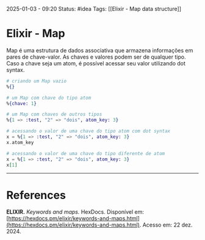 2025-01-03 - 09:20
Status: #idea
Tags: [[Elixir - Map data structure]]

# Elixir - Map

Map é uma estrutura de dados associativa que armazena informações em pares de chave-valor. As chaves e valores podem ser de qualquer tipo. Caso a chave seja um atom, é possível acessar seu valor utilizando dot syntax.

```elixir
# criando um Map vazio
%{}

# um Map com chave do tipo atom
%{chave: 1}

# um Map com chaves de outros tipos
%{1 => :test, "2" => "dois", atom_key: 3}

# acessando o valor de uma chave do tipo atom com dot syntax
x = %{1 => :test, "2" => "dois", atom_key: 3}
x.atom_key

# acessando o valor de uma chave do tipo diferente de atom
x = %{1 => :test, "2" => "dois", atom_key: 3}
x[1]
```



---

# References

**ELIXIR.** _Keywords and maps._ HexDocs. Disponível em: [https://hexdocs.pm/elixir/keywords-and-maps.html](https://hexdocs.pm/elixir/keywords-and-maps.html). Acesso em: 22 dez. 2024.